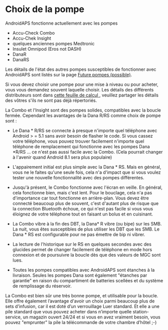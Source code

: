 # Choix de la pompe

AndroidAPS fonctionne actuellement avec les pompes

* Accu-Check Combo
* Accu-Chek Insight
* quelques anciennes pompes Medtronic
* Insulet Omnipod (Eros not DASH)
* DanaR
* DanaRS 

Les détails de l'état des autres pompes susceptibles de fonctionner avec AndroidAPS sont listés sur la page [Future pompes (possible)](Future-possible-Pump-Drivers.md).

Si vous devez choisir une pompe pour une mise à niveau ou pour acheter, vous vous demandez souvent laquelle choisir. Les détails des différents distributeurs sont dans [ cette feuille de calcul ](https://drive.google.com/open?id=1CRfmmjA-0h_9nkRViP3J9FyflT9eu-a8HeMrhrKzKz0), veuillez partager les détails des vôtres s'ils ne sont pas déjà répertoriés.

La Combo et l'Insight sont des pompes solides, compatibles avec la boucle fermée. Cependant les avantages de la Dana R/RS comme choix de pompe sont :

* Le Dana * R/RS se connecte à presque n'importe quel téléphone avec Android > = 5.1 sans avoir besoin de flasher le code. Si vous cassez votre téléphone, vous pouvez trouver facilement n'importe quel téléphone de remplacement qui fonctionne avec les pompes Dana *R/RS ... ce n'est pas aussi facile avec la Combo. (Cela pourrait changer à l'avenir quand Android 8.1 sera plus populaire)

* L'appairement initial est plus simple avec la Dana * RS. Mais en général, vous ne le faites qu'une seule fois, cela n'a d'impact que si vous voulez tester une nouvelle fonctionnalité avec des pompes différentes.

* Jusqu'à présent, le Combo fonctionne avec l'écran en veille. En général, cela fonctionne bien, mais c'est lent. Pour le bouclage, cela n'a pas d'importance car tout fonctionne en arrière-plan. Vous devez être connecté beaucoup plus de souvent, c'est d'autant plus de risque que la connection Bluetooth échoue, ce qui n'est pas facile si vous vous éloignez de votre téléphone tout en faisant un bolus et en cuisinant.

* La Combo vibre à la fin des DBT, la Dana* R vibre (ou bipe) sur les SMB. La nuit, vous êtes susceptibles de plus utiliser les DBT que les SMB. Le Dana * RS est configurable pour ne pas émettre de bip ni vibrer.

* La lecture de l'historique sur le RS en quelques secondes avec des glucides permet de changer facilement de téléphone en mode hors connexion et de poursuivre la boucle dès que des valeurs de MGC sont lues.

* Toutes les pompes compatibles avec AndroidAPS sont étanches à la livraison. Seules les pompes Dana sont également "étanches par garantie" en raison du compartiment de batteries scellées et du système de remplissage du réservoir.

La Combo est bien sûr une très bonne pompe, et utilisable pour la boucle. Elle offre également l’avantage d'avoir un choix parmi beaucoup plus de sets d’infusion, car il est doté d’un verrouillage Luer standard. Et elle a une pile standard que vous pouvez acheter dans n’importe quelle station-service, un magazin ouvert 24/24 et si vous en avez vraiment besoin, vous pouvez "emprunter" la pile la télécommande de votre chambre d’hôtel ;-)